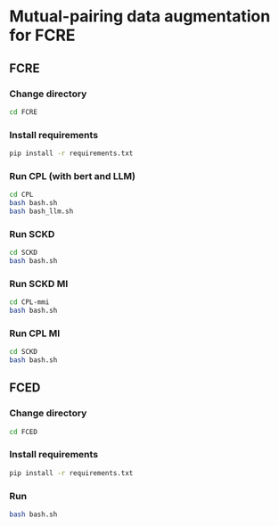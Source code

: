 # Mutual-pairing data augmentation for FCRE

## FCRE
### Change directory
```bash
cd FCRE
```

### Install requirements
```bash
pip install -r requirements.txt
```

### Run CPL (with bert and LLM)
```bash
cd CPL
bash bash.sh
bash bash_llm.sh
```

### Run SCKD
```bash
cd SCKD
bash bash.sh
```
### Run SCKD MI
```bash
cd CPL-mmi
bash bash.sh
```
### Run CPL MI
```bash
cd SCKD
bash bash.sh
```



## FCED
### Change directory
```bash
cd FCED
```
### Install requirements
```bash
pip install -r requirements.txt
```
### Run
```bash
bash bash.sh
```
